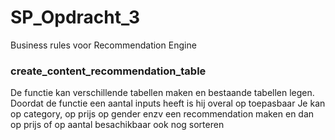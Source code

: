 # SP_Opdracht_3
Business rules voor Recommendation Engine
### create_content_recommendation_table
De functie kan verschillende tabellen maken en bestaande tabellen legen.
Doordat de functie een aantal inputs heeft is hij overal op toepasbaar
Je kan op category, op prijs op gender enzv een recommendation maken en dan op prijs of op aantal besachikbaar ook nog sorteren

###
 
